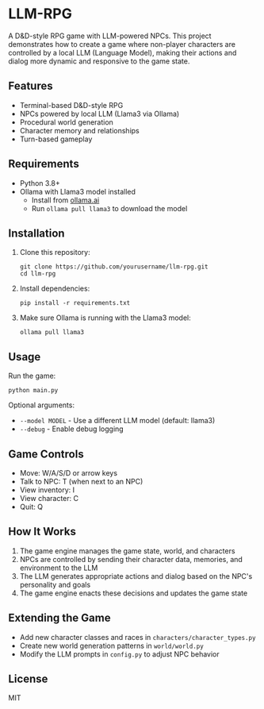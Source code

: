 # LLM-RPG

A D&D-style RPG game with LLM-powered NPCs. This project demonstrates how to create a game where non-player characters are controlled by a local LLM (Language Model), making their actions and dialog more dynamic and responsive to the game state.

## Features

- Terminal-based D&D-style RPG
- NPCs powered by local LLM (Llama3 via Ollama)
- Procedural world generation
- Character memory and relationships
- Turn-based gameplay

## Requirements

- Python 3.8+
- Ollama with Llama3 model installed
  - Install from [ollama.ai](https://ollama.ai)
  - Run `ollama pull llama3` to download the model

## Installation

1. Clone this repository:
   ```
   git clone https://github.com/yourusername/llm-rpg.git
   cd llm-rpg
   ```

2. Install dependencies:
   ```
   pip install -r requirements.txt
   ```

3. Make sure Ollama is running with the Llama3 model:
   ```
   ollama pull llama3
   ```

## Usage

Run the game:

```
python main.py
```

Optional arguments:
- `--model MODEL` - Use a different LLM model (default: llama3)
- `--debug` - Enable debug logging

## Game Controls

- Move: W/A/S/D or arrow keys
- Talk to NPC: T (when next to an NPC)
- View inventory: I
- View character: C
- Quit: Q

## How It Works

1. The game engine manages the game state, world, and characters
2. NPCs are controlled by sending their character data, memories, and environment to the LLM
3. The LLM generates appropriate actions and dialog based on the NPC's personality and goals
4. The game engine enacts these decisions and updates the game state

## Extending the Game

- Add new character classes and races in `characters/character_types.py`
- Create new world generation patterns in `world/world.py`
- Modify the LLM prompts in `config.py` to adjust NPC behavior

## License

MIT

